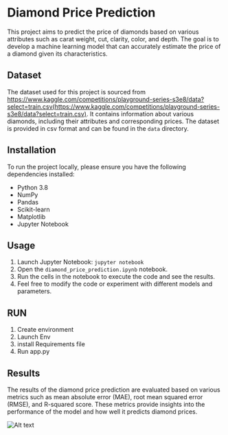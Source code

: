 # Diamond Price Prediction

This project aims to predict the price of diamonds based on various attributes such as carat weight, cut, clarity, color, and depth. The goal is to develop a machine learning model that can accurately estimate the price of a diamond given its characteristics.

## Dataset

The dataset used for this project is sourced from https://www.kaggle.com/competitions/playground-series-s3e8/data?select=train.csv(https://www.kaggle.com/competitions/playground-series-s3e8/data?select=train.csv). It contains information about various diamonds, including their attributes and corresponding prices. The dataset is provided in csv format and can be found in the `data` directory. 

## Installation

To run the project locally, please ensure you have the following dependencies installed:

- Python 3.8
- NumPy
- Pandas
- Scikit-learn
- Matplotlib
- Jupyter Notebook

## Usage

1. Launch Jupyter Notebook: `jupyter notebook`
2. Open the `diamond_price_prediction.ipynb` notebook.
3. Run the cells in the notebook to execute the code and see the results.
4. Feel free to modify the code or experiment with different models and parameters.


## RUN
1. Create environment
2. Launch Env
3. install Requirements file
4. Run app.py


## Results

The results of the diamond price prediction are evaluated based on various metrics such as mean absolute error (MAE), root mean squared error (RMSE), and R-squared score. These metrics provide insights into the performance of the model and how well it predicts diamond prices.





![Alt text](pred.png)



